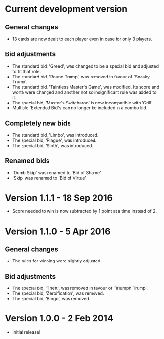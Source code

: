 Current development version
===========================
## General changes
- 13 cards are now dealt to each player even in case for only 3 players.

## Bid adjustments
- The standard bid, 'Greed', was changed to be a special bid and adjusted to fit that role.
- The standard bid, 'Round Trump', was removed in favour of 'Sneaky Trump'.
- The standard bid, 'Taintless Master's Game', was modified. Its score and worth were changed and another not so insignificant rule was added to it.
- The special bid, 'Master's Switcharoo' is now incompatible with 'Grill'.
- Multiple 'Extended Bid's can no longer be included in a combo bid.

## Completely new bids
- The standard bid, 'Limbo', was introduced.
- The special bid, 'Plague', was introduced.
- The special bid, 'Sloth', was introduced.

## Renamed bids
- 'Dumb Skip' was renamed to 'Bid of Shame'
- 'Skip' was renamed to 'Bid of Virtue'

Version 1.1.1 - 18 Sep 2016
===========================
- Score needed to win is now subtracted by 1 point at a time instead of 2.

Version 1.1.0 - 5 Apr 2016
==========================
## General changes
- The rules for winning were slightly adjusted.

## Bid adjustments
- The special bid, 'Theft', was removed in favour of 'Triumph Trump'.
- The special bid, 'Zeroification', was removed.
- The special bid, 'Bingo', was removed.

Version 1.0.0 - 2 Feb 2014
==========================
- Initial release!
